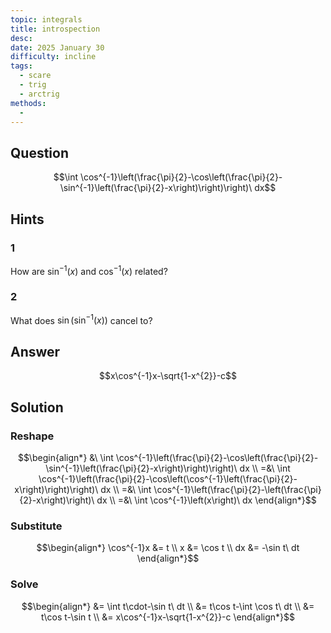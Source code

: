```yaml
---
topic: integrals
title: introspection
desc: 
date: 2025 January 30
difficulty: incline
tags:
  - scare
  - trig
  - arctrig
methods:
  - 
---
```



## Question
```math
\int \cos^{-1}\left(\frac{\pi}{2}-\cos\left(\frac{\pi}{2}-\sin^{-1}\left(\frac{\pi}{2}-x\right)\right)\right)\ dx
```


## Hints

### 1
How are $\sin^{-1}(x)$ and $\cos^{-1}(x)$ related?

### 2
What does $\sin\left( \sin^{-1}(x) \right)$ cancel to?


## Answer
```math
x\cos^{-1}x-\sqrt{1-x^{2}}-c
```


## Solution

### Reshape
```math
\begin{align*}
  &\ \int \cos^{-1}\left(\frac{\pi}{2}-\cos\left(\frac{\pi}{2}-\sin^{-1}\left(\frac{\pi}{2}-x\right)\right)\right)\ dx
  \\ =&\ \int \cos^{-1}\left(\frac{\pi}{2}-\cos\left(\cos^{-1}\left(\frac{\pi}{2}-x\right)\right)\right)\ dx
  \\ =&\ \int \cos^{-1}\left(\frac{\pi}{2}-\left(\frac{\pi}{2}-x\right)\right)\ dx
  \\ =&\ \int \cos^{-1}\left(x\right)\ dx
\end{align*}
```

### Substitute
```math
\begin{align*}
  \cos^{-1}x &= t
  \\ x &= \cos t
  \\ dx &= -\sin t\ dt
\end{align*}
```

### Solve
```math
\begin{align*}
  &= \int t\cdot-\sin t\ dt
  \\ &= t\cos t-\int \cos t\ dt
  \\ &= t\cos t-\sin t
  \\ &= x\cos^{-1}x-\sqrt{1-x^{2}}-c
\end{align*}
```
